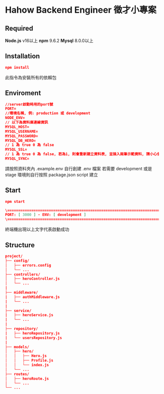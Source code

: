 # Hahow Backend Engineer 徵才小專案

## Required

**Node.js** v16以上
**npm** 9.6.2
**Mysql** 8.0.0以上

## Installation

```json
npm install
```

此指令為安裝所有的依賴包

## Enviroment

```json
//server啟動時用的port號
PORT=
//環境名稱, 例: production 或 development
NODE_ENV=
// 以下為資料庫連線資訊
MYSQL_HOST=
MYSQL_USERNAME=
MYSQL_PASSWORD=
MYSQL_DB_HERO=
// 1 為 true 0 為 false
MYSQL_SSL=
// 1 為 true 0 為 false, 若為1, 則會重新建立資料表, 並插入兩筆示範資料, 請小心使用
MYSQL_SYNC=
```

請按照資料夾內 .example.env
自行創建 .env 檔案
若需要 development 或是 stage 環境則自行按照 package.json script 建立

## Start

```json
npm start
```

```json
\========================================================================================================================
PORT: [ 3000 ] - ENV: [ development ]
\========================================================================================================================
```

終端機出現以上文字代表啟動成功

## Structure

```json
project/
├── config/
│   ├── errors.config
│   └── ...
├── controllers/
│   ├── heroController.js
│   └── ...
|
├── middleware/
|   ├── authMiddleware.js
|   └── ...
|
├── service/
|   ├── heroService.js
|   └── ...
|
├── repository/
|   ├── heroRepository.js
|   └── usersRepository.js
|
├── models/
│   ├── hero/
│   │   ├── Hero.js
│   │   ├── Profile.js
│   │   └── index.js
│   └── ...
├── routes/
│   ├── heroRoute.js
│   └── ...
└── ...
```
